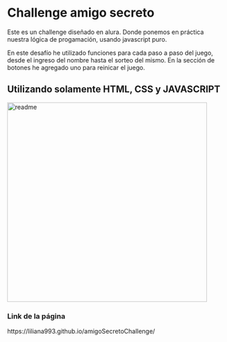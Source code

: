 <h1>Challenge amigo secreto</h1>
<p>Este es un challenge diseñado en alura. Donde ponemos en práctica nuestra lógica de progamación, usando javascript puro.</p>
<p>En este desafío he utilizado funciones para cada paso a paso del juego, desde el ingreso del nombre hasta el sorteo del mismo. En la sección de botones he agregado uno para reinicar el juego.</p>

<h2>Utilizando solamente HTML, CSS y JAVASCRIPT</h2>
<img width="460" alt="readme" src="https://github.com/user-attachments/assets/731807a6-4411-409b-b529-9b77f9b2b20a" />

<h3>Link de la página</h3>
<p>https://liliana993.github.io/amigoSecretoChallenge/</p>
